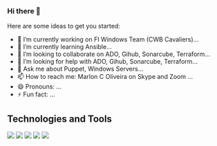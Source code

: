 ### Hi there 👋



Here are some ideas to get you started:

- 🔭 I’m currently working on FI Windows Team (CWB Cavaliers)...
- 🌱 I’m currently learning Ansible...
- 👯 I’m looking to collaborate on ADO, Gihub, Sonarcube, Terraform...
- 🤔 I’m looking for help with ADO, Gihub, Sonarcube, Terraform...
- 💬 Ask me about Puppet, Windows Servers...
- 📫 How to reach me: Marlon C Oliveira on Skype and Zoom ...
- 😄 Pronouns: ...
- ⚡ Fun fact: ...

## Technologies and Tools

![](https://img.shields.io/badge/OS-Windows-informational?style=flat&logo=<LOGO_NAME>&logoColor=white&color=2bbc8a) ![](https://img.shields.io/badge/OS-Linux-informational?style=flat&logo=<LOGO_NAME>&logoColor=white&color=2bbc8a)
 ![](https://img.shields.io/badge/Tools-Puppet-informational?style=flat&logo=<LOGO_NAME>&logoColor=white&color=2bbc8a) ![](https://img.shields.io/badge/Tools-Ansible-informational?style=flat&logo=<LOGO_NAME>&logoColor=white&color=2bbc8a) ![](https://img.shields.io/badge/Editor-VsCode-informational?style=flat&logo=<LOGO_NAME>&logoColor=white&color=2bbc8a)



